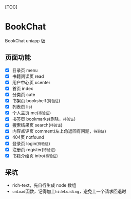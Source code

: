 [TOC]

# BookChat

BookChat uniapp 版

## 页面功能

- [x] 目录页 menu
- [x] 书籍阅读页 read
- [x] 用户中心页 ucenter
- [x] 首页 index
- [x] 分类页 cate
- [x] 书架页 bookshelf(`待验证`)
- [x] 列表页 list
- [x] 个人主页 me(`待验证`)
- [x] 书签页 bookmarks(删除，`待验证`)
- [x] 搜索结果页 search(`待验证`)
- [x] 内容点评页 comment(左上角返回有问题，`待验证`)
- [x] 404页 notfound
- [x] 登录页 login(`待验证`)
- [x] 注册页 register(`待验证`)
- [x] 书籍介绍页 intro(`待验证`)

## 采坑

- rich-text，先自行生成 node 数组
- `unLoad`函数，记得加上`hideLoading`，避免上一个请求回退时
